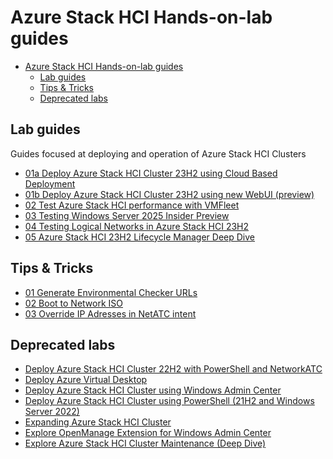 # Azure Stack HCI Hands-on-lab guides

<!-- TOC -->

- [Azure Stack HCI Hands-on-lab guides](#azure-stack-hci-hands-on-lab-guides)
    - [Lab guides](#lab-guides)
    - [Tips & Tricks](#tips--tricks)
    - [Deprecated labs](#deprecated-labs)

<!-- /TOC -->

## Lab guides

Guides focused at deploying and operation of Azure Stack HCI Clusters

* [01a Deploy Azure Stack HCI Cluster 23H2 using Cloud Based Deployment](lab-guides/01a-DeployAzureStackHCICluster-CloudBasedDeployment/)
* [01b Deploy Azure Stack HCI Cluster 23H2 using new WebUI (preview)](lab-guides/01b-DeployAzureStackHCICluster-WebUI/)
* [02 Test Azure Stack HCI performance with VMFleet](lab-guides/02-TestPerformanceWithVMFleet/)
* [03 Testing Windows Server 2025 Insider Preview](lab-guides/03-TestingWindowsServerInsider/)
* [04 Testing Logical Networks in Azure Stack HCI 23H2](lab-guides/04-TestingLogicalNetworks/)
* [05 Azure Stack HCI 23H2 Lifecycle Manager Deep Dive](lab-guides/05-LifecycleManagerDeepDive/)

## Tips & Tricks

* [01 Generate Environmental Checker URLs](tips&tricks/01-EnvironmentalCheckerURLs/)
* [02 Boot to Network ISO](tips&tricks/02-BootToNetworkISO/)
* [03 Override IP Adresses in NetATC intent](tips&tricks/03-OverrideIPAddressesinNetATCIntent/)

## Deprecated labs

* [Deploy Azure Stack HCI Cluster 22H2 with PowerShell and NetworkATC](deprecated/DeployAzureStackHCICluster22H2-PowerShell-NetATC/)
* [Deploy Azure Virtual Desktop](deprecated/DeployAVDonAzureStackHCI/)
* [Deploy Azure Stack HCI Cluster using Windows Admin Center](deprecated/DeployAzureStackHCICluster-WAC/)
* [Deploy Azure Stack HCI Cluster using PowerShell (21H2 and Windows Server 2022)](deprecated/DeployAzureStackHCICluster21H2-PowerShell/)
* [Expanding Azure Stack HCI Cluster](deprecated/ExpandingAzureStackHCICluster/)
* [Explore OpenManage Extension for Windows Admin Center](deprecated/OpenManageExtensionForWAC/)
* [Explore Azure Stack HCI Cluster Maintenance (Deep Dive)](deprecated/AzSHCIClusterMaintenanceDeepDive/)